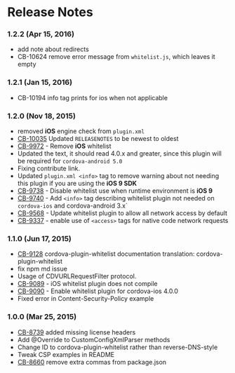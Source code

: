 <!--
#
# Licensed to the Apache Software Foundation (ASF) under one
# or more contributor license agreements.  See the NOTICE file
# distributed with this work for additional information
# regarding copyright ownership.  The ASF licenses this file
# to you under the Apache License, Version 2.0 (the
# "License"); you may not use this file except in compliance
# with the License.  You may obtain a copy of the License at
#
# http://www.apache.org/licenses/LICENSE-2.0
#
# Unless required by applicable law or agreed to in writing,
# software distributed under the License is distributed on an
# "AS IS" BASIS, WITHOUT WARRANTIES OR CONDITIONS OF ANY
#  KIND, either express or implied.  See the License for the
# specific language governing permissions and limitations
# under the License.
#
-->

# Release Notes

### 1.2.2 (Apr 15, 2016)

- add note about redirects
- CB-10624 remove error message from `whitelist.js`, which leaves it empty

### 1.2.1 (Jan 15, 2016)

- CB-10194 info tag prints for ios when not applicable

### 1.2.0 (Nov 18, 2015)

- removed **iOS** engine check from `plugin.xml`
- [CB-10035](https://issues.apache.org/jira/browse/CB-10035) Updated `RELEASENOTES` to be newest to oldest
- [CB-9972](https://issues.apache.org/jira/browse/CB-9972) - Remove **iOS** whitelist
- Updated the text, it should read 4.0.x and greater, since this plugin will be required for `cordova-android 5.0`
- Fixing contribute link.
- Updated `plugin.xml <info>` tag to remove warning about not needing this plugin if you are using the **iOS 9 SDK**
- [CB-9738](https://issues.apache.org/jira/browse/CB-9738) - Disable whitelist use when runtime environment is **iOS 9**
- [CB-9740](https://issues.apache.org/jira/browse/CB-9740) - Add `<info>` tag describing whitelist plugin not needed on `cordova-ios` and cordova-android 3.x`
- [CB-9568](https://issues.apache.org/jira/browse/CB-9568) - Update whitelist plugin to allow all network access by default
- [CB-9337](https://issues.apache.org/jira/browse/CB-9337) - enable use of `<access>` tags for native code network requests

### 1.1.0 (Jun 17, 2015)

- [CB-9128](https://issues.apache.org/jira/browse/CB-9128) cordova-plugin-whitelist documentation translation: cordova-plugin-whitelist
- fix npm md issue
- Usage of CDVURLRequestFilter protocol.
- [CB-9089](https://issues.apache.org/jira/browse/CB-9089) - iOS whitelist plugin does not compile
- [CB-9090](https://issues.apache.org/jira/browse/CB-9090) - Enable whitelist plugin for cordova-ios 4.0.0
- Fixed error in Content-Security-Policy example

### 1.0.0 (Mar 25, 2015)

- [CB-8739](https://issues.apache.org/jira/browse/CB-8739) added missing license headers
- Add @Override to CustomConfigXmlParser methods
- Change ID to cordova-plugin-whitelist rather than reverse-DNS-style
- Tweak CSP examples in README
- [CB-8660](https://issues.apache.org/jira/browse/CB-8660) remove extra commas from package.json
